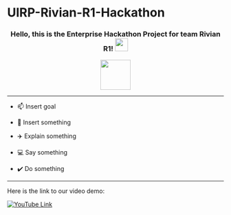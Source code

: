 # UIRP-Rivian-R1-Hackathon

<div id="header" align="center">
<h3>
  Hello, this is the Enterprise Hackathon Project for team Rivian R1!
  <img src="https://media.giphy.com/media/hvRJCLFzcasrR4ia7z/giphy.gif" width="30px"/>
</h3>

  <img src="https://media3.giphy.com/media/qY0xYZYRTl0mpS8vbm/giphy.gif" width="70"/>

---

</div>

- :mailbox: Insert goal

- :pencil: Insert something

- :airplane: Explain something

- :computer: Say something

- :heavy_check_mark: Do something

---

Here is the link to our video demo:

<a href="https://www.youtube.com/watch?v=dQw4w9WgXcQ&pp=ygUabmV2ZXIgZ29pbmcgdG8gZ2l2ZSB5b3UgdXA%3D">
    <img src="https://pngfre.com/wp-content/uploads/You-Tube-14.png" alt="YouTube Link"/>
